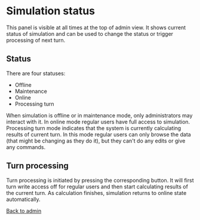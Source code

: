 Simulation status
=================

This panel is visible at all times at the top of admin view. It shows current
status of simulation and can be used to change the status or trigger processing
of next turn.

Status
------

There are four statuses:

 - Offline
 - Maintenance
 - Online
 - Processing turn

When simulation is offline or in maintenance mode, only administrators may
interact with it. In online mode regular users have full access to
simulation. Processing turn mode indicates that the system is currently
calculating results of current turn. In this mode regular users can only
browse the data (that might be changing as they do it), but they can't
do any edits or give any commands.

Turn processing
---------------

Turn processing is initiated by pressing the corresponding button. It will
first turn write access off for regular users and then start calculating
results of the current turn. As calculation finishes, simulation returns to
online state automatically.

[Back to admin](admin)
